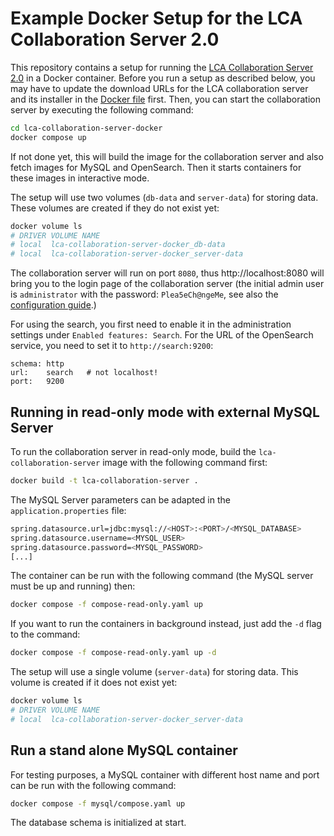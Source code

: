 # Example Docker Setup for the LCA Collaboration Server 2.0

This repository contains a setup for running the [LCA Collaboration Server 2.0](https://www.openlca.org/collaboration-server/) in a Docker container. Before you run a setup as described below, you may have to update the download URLs for the LCA collaboration server and its installer in the [Docker file](./Dockerfile) first. Then, you can start the collaboration server by executing the following command:

```bash
cd lca-collaboration-server-docker
docker compose up
```

If not done yet, this will build the image for the collaboration server and also fetch images for MySQL and OpenSearch. Then it starts containers for these images in interactive mode.

The setup will use two volumes (`db-data` and `server-data`) for storing data. These volumes are created if they do not exist yet:

```bash
docker volume ls
# DRIVER VOLUME NAME
# local  lca-collaboration-server-docker_db-data
# local  lca-collaboration-server-docker_server-data
```

The collaboration server will run on port `8080`, thus http://localhost:8080 will bring you to the login page of the collaboration server (the initial admin user is `administrator` with the password: `Plea5eCh@ngeMe`, see also the [configuration guide](https://www.openlca.org/lca-collaboration-server-2-0-configuration-guide/).)

For using the search, you first need to enable it in the administration settings under `Enabled features: Search`. For the URL of the OpenSearch service, you need to set it to `http://search:9200`:

```
schema: http
url:    search   # not localhost!
port:   9200
```


## Running in read-only mode with external MySQL Server

To run the collaboration server in read-only mode, build the `lca-collaboration-server` image with the following command first:

```bash
docker build -t lca-collaboration-server .
```

The MySQL Server parameters can be adapted in the `application.properties` file:

```bash
spring.datasource.url=jdbc:mysql://<HOST>:<PORT>/<MYSQL_DATABASE>
spring.datasource.username=<MYSQL_USER>
spring.datasource.password=<MYSQL_PASSWORD>
[...]
```

The container can be run with the following command (the MySQL server must be up and running) then:

```bash
docker compose -f compose-read-only.yaml up
```

If you want to run the containers in background instead, just add the `-d` flag to the command:

```bash
docker compose -f compose-read-only.yaml up -d
```

The setup will use a single volume (`server-data`) for storing data. This volume is created if it does not exist yet:

```bash
docker volume ls
# DRIVER VOLUME NAME
# local  lca-collaboration-server-docker_server-data
```


## Run a stand alone MySQL container

For testing purposes, a MySQL container with different host name and port can be run with the following command:

```bash
docker compose -f mysql/compose.yaml up
```

The database schema is initialized at start.

